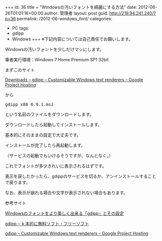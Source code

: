 +++
id: 36
title = "Windowsの汚いフォントを綺麗にする方法"
date: 2012-06-26T01:01:16+00:00
author: 管理者
layout: post
guid: http://219.94.241.240/?p=36
permalink: /2012-06-windows_font/
categories:
  - PC
tags:
  - gdipp
  - Windows
+++
※下記内容については自己責任でお願いします。

Windowsの汚いフォントを少しだけマシにします。
  
筆者実行環境：Windows 7 Home Premium SP1 32bit

まずこのサイト
  
<a title="Downloads - gdipp - Customizable Windows text renderers - Google Project Hosting" href="http://code.google.com/p/gdipp/downloads/list" target="_blank">Downloads &#8211; gdipp &#8211; Customizable Windows text renderers &#8211; Google Project Hosting</a>
  
から

<pre class="brush: plain; title: ; notranslate" title="">gdipp_x86_0.9.1.msi
</pre>

という名前のファイルをダウンロードします。

ダウンロードしたら起動してインストールします。
  
基本的にそのままの設定で大丈夫です。
  
インストールが完了したら再起動します。
  
（サービスの起動でもいけるそうですが、なんとなく。）

これでフォントが多少きれいに表示されるはずです。
  
表示を戻したかったら、gdippのサービスを切るか、アンインストールすることで戻ります。

なお、表示が崩れる場合や文字が表示されない場合もあります。

参考サイト
  
<a title="Windowsのフォントをより美しく出来る「gdipp」とその設定" href="http://lufesu.blog3.fc2.com/blog-entry-57.html" target="_blank">Windowsのフォントをより美しく出来る「gdipp」とその設定</a>
  
<a title="gdipp - ｋ本的に無料ソフト・フリーソフト" href="http://www.gigafree.net/system/registry/gdipp.html" target="_blank">gdipp &#8211; ｋ本的に無料ソフト・フリーソフト</a>
  
 <a title="gdipp - Customizable Windows text renderers - Google Project Hosting" href="http://code.google.com/p/gdipp/" target="_blank">gdipp &#8211; Customizable Windows text renderers &#8211; Google Project Hosting</a>